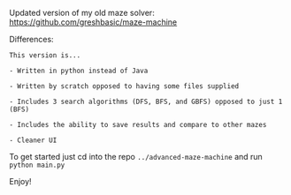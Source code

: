Updated version of my old maze solver: https://github.com/greshbasic/maze-machine

Differences:

    This version is...
  
    - Written in python instead of Java
    
    - Written by scratch opposed to having some files supplied
    
    - Includes 3 search algorithms (DFS, BFS, and GBFS) opposed to just 1 (BFS)
    
    - Includes the ability to save results and compare to other mazes
    
    - Cleaner UI


To get started just cd into the repo `../advanced-maze-machine` and run `python main.py`

Enjoy!
